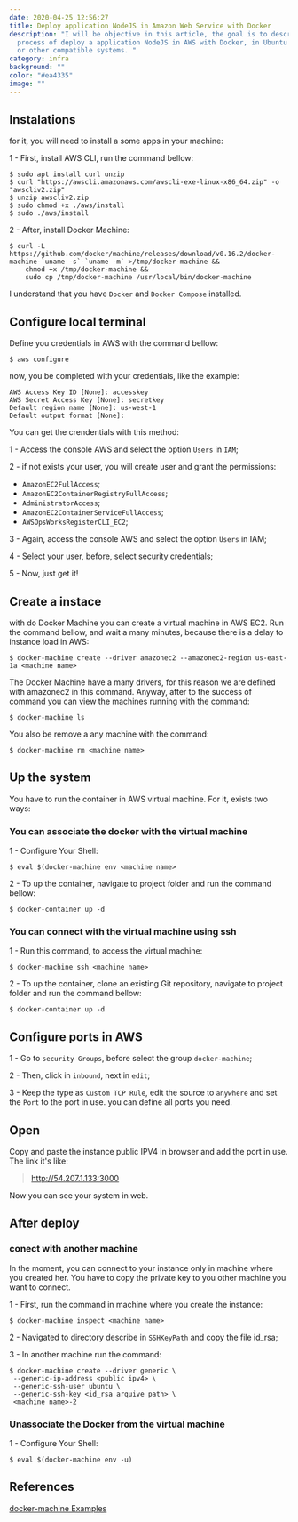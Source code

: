```yaml
---
date: 2020-04-25 12:56:27
title: Deploy application NodeJS in Amazon Web Service with Docker
description: "I will be objective in this article, the goal is to describe a
  process of deploy a application NodeJS in AWS with Docker, in Ubuntu 18 system
  or other compatible systems. "
category: infra
background: ""
color: "#ea4335"
image: ""
---
```

## Instalations

for it, you will need to install a some apps in your machine:

1 - First, install AWS CLI, run the command bellow:

```shell
$ sudo apt install curl unzip
$ curl "https://awscli.amazonaws.com/awscli-exe-linux-x86_64.zip" -o "awscliv2.zip"
$ unzip awscliv2.zip
$ sudo chmod +x ./aws/install
$ sudo ./aws/install
```

2 - After, install Docker Machine:

```shell
$ curl -L https://github.com/docker/machine/releases/download/v0.16.2/docker-machine-`uname -s`-`uname -m` >/tmp/docker-machine &&
    chmod +x /tmp/docker-machine &&
    sudo cp /tmp/docker-machine /usr/local/bin/docker-machine
```

I understand that you have `Docker` and `Docker Compose` installed.

## Configure local terminal

Define you credentials in AWS with the command bellow:

```shell
$ aws configure 
```

now, you be completed with your credentials, like the example:

```shell
AWS Access Key ID [None]: accesskey
AWS Secret Access Key [None]: secretkey
Default region name [None]: us-west-1
Default output format [None]:
```

You can get the crendentials with this method:

1 - Access the console AWS and select the option `Users` in `IAM`;

2 - if not exists your user, you will create user and grant the permissions:

* `AmazonEC2FullAccess`;
* `AmazonEC2ContainerRegistryFullAccess`;
* `AdministratorAccess`;
* `AmazonEC2ContainerServiceFullAccess`;
* `AWSOpsWorksRegisterCLI_EC2`;

3 - Again, access the console AWS and select the option `Users` in IAM;

4 - Select your user, before, select security credentials;

5 - Now, just get it!

## Create a instace

with do Docker Machine you can create a virtual machine in AWS EC2. Run the command bellow, and wait a many minutes, because there is a delay to instance load in AWS:

```shell
$ docker-machine create --driver amazonec2 --amazonec2-region us-east-1a <machine name>
```

The Docker Machine have a many drivers, for this reason we are defined with amazonec2 in this command. Anyway, after to the success of command you can view the machines running with the command:

```shell
$ docker-machine ls
```

You also be remove a any machine with the command:

```shell
$ docker-machine rm <machine name>
```

## Up the system

You have to run the container in AWS virtual machine. For it, exists two ways:

### You can associate the docker with the virtual machine

1 - Configure Your Shell:

```shell
$ eval $(docker-machine env <machine name>
```

2 - To up the container, navigate to project folder and run the command bellow:

```shell
$ docker-container up -d
```

### You can connect with the virtual machine using ssh

1 - Run this command, to access the virtual machine:

```shell
$ docker-machine ssh <machine name>
```

2 - To up the container, clone an existing Git repository, navigate to project folder and run the command bellow:

```shell
$ docker-container up -d
```

## Configure ports in AWS

1 - Go to `security Groups`, before select the group `docker-machine`;

2 - Then, click in `inbound`, next in `edit`;

3 - Keep the type as `Custom TCP Rule`, edit the source to `anywhere` and set the `Port` to the port in use. you can define all ports you need.

## Open

Copy and paste the instance public IPV4 in browser and add the port in use. The link it's like:

> http://54.207.1.133:3000

Now you can see your system in web.

## After deploy

### conect with another machine

In the moment, you can connect to your instance only in machine where you created her. You have to copy the private key to you other machine you want to connect.

1 - First, run the command in machine where you create the instance:

```shell
$ docker-machine inspect <machine name>
```

2 - Navigated to directory describe in `SSHKeyPath` and copy the file id_rsa;

3 - In another machine run the command:

```shell
$ docker-machine create --driver generic \
 --generic-ip-address <public ipv4> \
 --generic-ssh-user ubuntu \
 --generic-ssh-key <id_rsa arquive path> \
 <machine name>-2
```

### Unassociate the Docker from the virtual machine

1 - Configure Your Shell:

```shell
$ eval $(docker-machine env -u)
```

## References

[docker-machine Examples](https://docs.docker.com/v17.09/machine/examples/aws/#step-4-use-machine-to-remove-the-instance)
